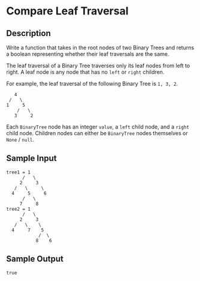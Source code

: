 # Compare Leaf Traversal

## Description
Write a function that takes in the root nodes of two Binary Trees and returns a boolean representing whether their leaf traversals are the same.

The leaf traversal of a Binary Tree traverses only its leaf nodes from left to right. A leaf node is any node that has no `left` or `right` children.

For example, the leaf traversal of the following Binary Tree is `1, 3, 2`.

```
   4
 /   \
1     5
    /   \
   3     2
```

Each `BinaryTree` node has an integer `value`, a `left` child node, and a `right` child node. Children nodes can either be `BinaryTree` nodes themselves or `None` / `null`.

## Sample Input
```
tree1 = 1
      /   \
     2     3
   /   \     \
  4     5     6
      /   \
     7     8
tree2 = 1
      /   \
     2     3
   /   \    \
  4     7    5
            /  \
           8    6
```

## Sample Output
```
true
```